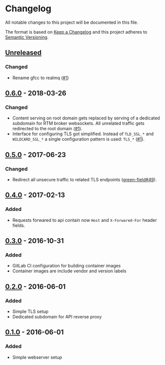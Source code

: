 # Changelog
All notable changes to this project will be documented in this file.

The format is based on [Keep a Changelog](http://keepachangelog.com/en/1.0.0/)
and this project adheres to [Semantic Versioning](http://semver.org/spec/v2.0.0.html).

## [Unreleased]
### Changed
- Rename gfcc to realmq ([#1])

[#1]: https://github.com/realmq/dispatcher/issues/1

## [0.6.0] - 2018-03-26
### Changed
- Content serving on root domain gets replaced by serving of a dedicated subdomain for RTM broker
  websockets. All unrelated traffic gets redirected to the root domain ([#1]).
- Interface for configuring TLS got simplified. Instead of `TLD_SSL_*` and `WILDCARD_SSL_*` a single
  configuration pattern is used: `TLS_*` ([#1]).

[#1]: https://gitlab.com/gfcc/dispatcher/issues/1

## [0.5.0] - 2017-06-23
### Changed
- Redirect all unsecure traffic to related TLS endpoints ([green-field#49]).

[green-field#49]: https://gitlab.com/gfcc/green-field/issues/49

## [0.4.0] - 2017-02-13
### Added
- Requests forwared to api contain now `Host` and `X-Forwared-For` header
  fields.

## [0.3.0] - 2016-10-31
### Added
- GitLab CI configuration for building container images
- Container images are include vendor and version labels

## [0.2.0] - 2016-06-01
### Added
- Simple TLS setup
- Dedicated subdomain for API reverse proxy

## [0.1.0] - 2016-06-01
### Added
- Simple webserver setup

[Unreleased]: https://github.com/realmq/dispatcher/compare/0.6.0...HEAD
[0.6.0]: https://github.com/realmq/dispatcher/compare/0.5.0...0.6.0
[0.5.0]: https://github.com/realmq/dispatcher/compare/0.4.0...0.5.0
[0.4.0]: https://github.com/realmq/dispatcher/compare/0.3.0...0.4.0
[0.3.0]: https://github.com/realmq/dispatcher/compare/0.2.0...0.3.0
[0.2.0]: https://github.com/realmq/dispatcher/compare/0.1.0...0.2.0
[0.1.0]: https://github.com/realmq/dispatcher/compare/e6fe1e10...0.1.0
